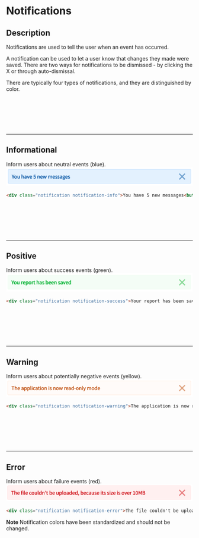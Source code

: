 # Notifications

## Description

Notifications are used to tell the user when an event has occurred.

A notification can be used to let a user know that changes they made were saved. There are two ways for notifications to be dismissed - by clicking the X or through auto-dismissal.


There are typically four types of notifications, and they are distinguished by color.

<p><br/><br/><br/><br/><br/></p>

---
## Informational
Inform users about neutral events (blue).
![alt text](../images/notification-info.png "Notification Info")
```HTML
<div class="notification notification-info">You have 5 new messages<button class="btn-icon close icon-cross"></button></div>
```

<p><br/><br/><br/><br/><br/></p>

---
## Positive
Inform users about success events (green).
![alt text](../images/notification-success.png "Notification Success")
```HTML
<div class="notification notification-success">Your report has been saved.<button class="btn-icon close icon-cross"></button></div>
```

<p><br/><br/><br/><br/><br/></p>

---
## Warning 
Inform users about potentially negative events (yellow).
![alt text](../images/notification-warning.png "Notification Warning")
```HTML
<div class="notification notification-warning">The application is now read-only mode<button class="btn-icon close icon-cross"></button></div>
```

<p><br/><br/><br/><br/><br/></p>

---
## Error
Inform users about failure events (red).
![alt text](../images/notification-error.png "Notification Error")
```HTML
<div class="notification notification-error">The file couldn't be uploaded, because its size is over 10MB<button class="btn-icon close icon-cross"></button></div>
```

**Note** Notification colors have been standardized and should not be changed.